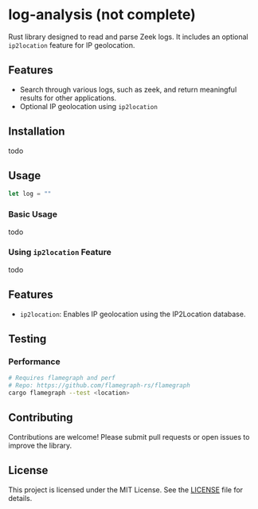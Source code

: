 # log-analysis (not complete)


Rust library designed to read and parse Zeek logs. It includes an optional `ip2location` feature for IP geolocation.

## Features

- Search through various logs, such as zeek, and return meaningful results for other applications.
- Optional IP geolocation using `ip2location`

## Installation

todo

## Usage
```rust
let log = ""
```

### Basic Usage

todo

### Using `ip2location` Feature

todo

## Features

- `ip2location`: Enables IP geolocation using the IP2Location database.

## Testing

### Performance
```bash
# Requires flamegraph and perf
# Repo: https://github.com/flamegraph-rs/flamegraph
cargo flamegraph --test <location>
```

## Contributing

Contributions are welcome! Please submit pull requests or open issues to improve the library.

## License

This project is licensed under the MIT License. See the [LICENSE](LICENSE) file for details.
